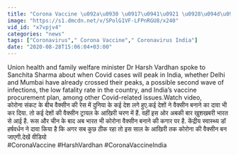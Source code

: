 ```yaml
---
title: "Corona Vaccine \u092a\u0930 \u0917\u0941\u0921 \u0928\u094d\u092f\u0942\u091c\u093c, Harsh Vardhan \u0928\u0947 \u092c\u0924\u093e\u092f\u093e India \u092e\u0947\u0902 \u0915\u092c \u0938\u0947 \u092e\u093f\u0932\u0947\u0917\u0940? \u0935\u0928\u0907\u0902\u0921\u093f\u092f\u093e \u0939\u093f\u0902\u0926\u0940"
image: "https://s1.dmcdn.net/v/SPolG1VF-LFPnRGU8/x240"
vid_id: "x7vpjv4"
categories: "news"
tags: ["Coronavirus"," Corona Vaccine"," Coronavirus India"]
date: "2020-08-28T15:06:04+03:00"
---
```

Union health and family welfare minister Dr Harsh Vardhan spoke to Sanchita Sharma about when Covid cases will peak in India, whether Delhi and Mumbai have already crossed their peaks, a possible second wave of infections, the low fatality rate in the country, and India’s vaccine procurement plan, among other Covid-related issues.Watch video,  <br>कोरोना संकट के बीच वैक्सीन की रेस में दुनिया के कई देश लगे हुए.कई देशों  ने वैक्सीन बनाने का दावा भी कर दिया. तो कई देशों की वैक्सीन ट्रायल के आखिरी चरण में हैं. वहीं इस ओर अबकी बार खुशखबरी भारत से आई है. रूस और चीन के बाद अब भारत भी कोरोना वैक्सीन बनाने की कगार पर है. केंद्रीय स्‍वास्‍थ्‍य डॉ हर्षवर्धन ने दावा किया है कि अगर सब कुछ ठीक रहा तो इस साल के आखिरी तक कोरोना की वैक्सीन बन जाएगी.देखें वीडियो  <br>#CoronaVaccine #HarshVardhan #CoronaVaccineIndia
